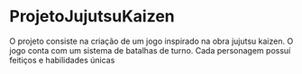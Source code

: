 # ProjetoJujutsuKaizen
O projeto consiste na criação de um jogo inspirado na obra jujutsu kaizen. O jogo conta com um sistema de batalhas de turno.  Cada personagem possuí feitiços e habilidades únicas 
